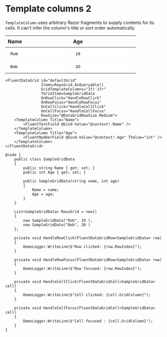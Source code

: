 # Template columns 2

`TemplateColumn` uses arbitrary Razor fragments to supply contents for its cells. It can't infer the column's title or sort order automatically.

<div style="border: 1px solid var(--neutral-stroke-rest); border-radius: 4px;">
    <table style="width: 100%; border-collapse: collapse;">
        <thead>
            <tr style="background-color: var(--neutral-layer-3);">
                <th style="padding: 8px; border-bottom: 1px solid var(--neutral-stroke-rest); text-align: left;">Name</th>
                <th style="padding: 8px; border-bottom: 1px solid var(--neutral-stroke-rest); text-align: left;">Age</th>
            </tr>
        </thead>
        <tbody>
            <tr>
                <td style="padding: 8px; border-bottom: 1px solid var(--neutral-stroke-rest);">
                    <input type="text" value="Rob" style="width: 100%; padding: 5px 8px; border-radius: 4px; border: 1px solid var(--neutral-stroke-rest);">
                </td>
                <td style="padding: 8px; border-bottom: 1px solid var(--neutral-stroke-rest);">
                    <input type="number" value="19" style="width: 100%; padding: 5px 8px; border-radius: 4px; border: 1px solid var(--neutral-stroke-rest);">
                </td>
            </tr>
            <tr>
                <td style="padding: 8px;">
                    <input type="text" value="Bob" style="width: 100%; padding: 5px 8px; border-radius: 4px; border: 1px solid var(--neutral-stroke-rest);">
                </td>
                <td style="padding: 8px;">
                    <input type="number" value="20" style="width: 100%; padding: 5px 8px; border-radius: 4px; border: 1px solid var(--neutral-stroke-rest);">
                </td>
            </tr>
        </tbody>
    </table>
</div>

```razor
<FluentDataGrid id="defaultGrid"
                Items=RowsGrid.AsQueryable()
                GridTemplateColumns="1fr 1fr"
                TGridItem=SampleGridData
                OnRowClick="HandleRowClick"
                OnRowFocus="HandleRowFocus"
                OnCellClick="HandleCellClick"
                OnCellFocus="HandleCellFocus"
                RowSize="@DataGridRowSize.Medium">
    <TemplateColumn Title="Name">
        <FluentTextField @bind-Value="@context!.Name" />
    </TemplateColumn>
    <TemplateColumn Title="Age">
        <FluentNumberField @bind-Value="@context!.Age" TValue="int" />
    </TemplateColumn>
</FluentDataGrid>

@code {
    public class SampleGridData
    {
        public string Name { get; set; }
        public int Age { get; set; }

        public SampleGridData(string name, int age)
        {
            Name = name;
            Age = age;
        }
    }

    List<SampleGridData> RowsGrid = new()
    {
        new SampleGridData("Rob", 19 ),
        new SampleGridData("Bob", 20 )
    };

    private void HandleRowClick(FluentDataGridRow<SampleGridData> row)
    {
        DemoLogger.WriteLine($"Row clicked: {row.RowIndex}");
    }

    private void HandleRowFocus(FluentDataGridRow<SampleGridData> row)
    {
        DemoLogger.WriteLine($"Row focused: {row.RowIndex}");
    }

    private void HandleCellClick(FluentDataGridCell<SampleGridData> cell)
    {
        DemoLogger.WriteLine($"Cell clicked: {cell.GridColumn}");
    }

    private void HandleCellFocus(FluentDataGridCell<SampleGridData> cell)
    {
        DemoLogger.WriteLine($"Cell focused : {cell.GridColumn}");
    }
}
```